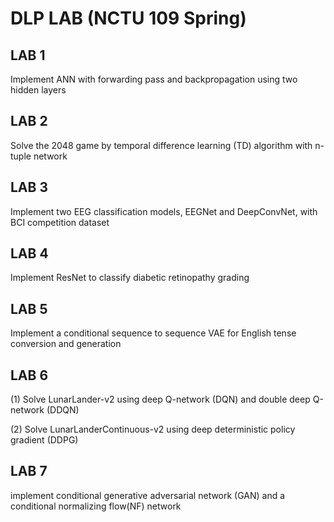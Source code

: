 # DLP LAB (NCTU 109 Spring)

## LAB 1
Implement ANN with forwarding pass and backpropagation using two hidden layers

## LAB 2
Solve the 2048 game by temporal difference learning (TD) algorithm with n-tuple network

## LAB 3
Implement two EEG classification models, EEGNet and DeepConvNet, with BCI competition dataset

## LAB 4
Implement ResNet to classify diabetic retinopathy grading

## LAB 5
Implement a conditional sequence to sequence VAE for English tense conversion and generation

## LAB 6
(1) Solve LunarLander-v2 using deep Q-network (DQN) and double deep Q-network (DDQN)  

(2) Solve LunarLanderContinuous-v2 using deep deterministic policy gradient (DDPG)

## LAB 7
implement conditional generative adversarial network (GAN) and a conditional normalizing flow(NF) network
